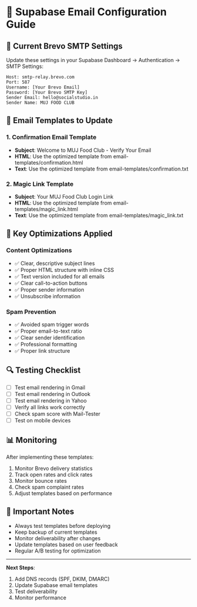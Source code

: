 # 📧 Supabase Email Configuration Guide

## 🔧 **Current Brevo SMTP Settings**

Update these settings in your Supabase Dashboard → Authentication → SMTP Settings:

```
Host: smtp-relay.brevo.com
Port: 587
Username: [Your Brevo Email]
Password: [Your Brevo SMTP Key]
Sender Email: hello@socialstudio.in
Sender Name: MUJ FOOD CLUB
```

## 📝 **Email Templates to Update**

### 1. Confirmation Email Template
- **Subject**: Welcome to MUJ Food Club - Verify Your Email
- **HTML**: Use the optimized template from email-templates/confirmation.html
- **Text**: Use the optimized template from email-templates/confirmation.txt

### 2. Magic Link Template
- **Subject**: Your MUJ Food Club Login Link
- **HTML**: Use the optimized template from email-templates/magic_link.html
- **Text**: Use the optimized template from email-templates/magic_link.txt

## 🎯 **Key Optimizations Applied**

### Content Optimizations
- ✅ Clear, descriptive subject lines
- ✅ Proper HTML structure with inline CSS
- ✅ Text version included for all emails
- ✅ Clear call-to-action buttons
- ✅ Proper sender information
- ✅ Unsubscribe information

### Spam Prevention
- ✅ Avoided spam trigger words
- ✅ Proper email-to-text ratio
- ✅ Clear sender identification
- ✅ Professional formatting
- ✅ Proper link structure

## 🔍 **Testing Checklist**

- [ ] Test email rendering in Gmail
- [ ] Test email rendering in Outlook
- [ ] Test email rendering in Yahoo
- [ ] Verify all links work correctly
- [ ] Check spam score with Mail-Tester
- [ ] Test on mobile devices

## 📊 **Monitoring**

After implementing these templates:
1. Monitor Brevo delivery statistics
2. Track open rates and click rates
3. Monitor bounce rates
4. Check spam complaint rates
5. Adjust templates based on performance

## 🚨 **Important Notes**

- Always test templates before deploying
- Keep backup of current templates
- Monitor deliverability after changes
- Update templates based on user feedback
- Regular A/B testing for optimization

---

**Next Steps**: 
1. Add DNS records (SPF, DKIM, DMARC)
2. Update Supabase email templates
3. Test deliverability
4. Monitor performance
